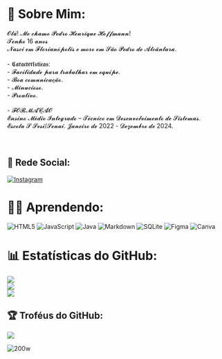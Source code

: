 # 👦 Sobre Mim:
𝓞𝓵𝓪́! 𝓜𝓮 𝓬𝓱𝓪𝓶𝓸 𝓟𝓮𝓭𝓻𝓸 𝓗𝓮𝓷𝓻𝓲𝓺𝓾𝓮 𝓗𝓸𝓯𝓯𝓶𝓪𝓷𝓷!<br>𝓣𝓮𝓷𝓱𝓸 16 𝓪𝓷𝓸𝓼<br>𝓝𝓪𝓼𝓬𝓲 𝓮𝓶 𝓕𝓵𝓸𝓻𝓲𝓪𝓷𝓸́𝓹𝓸𝓵𝓲𝓼 𝓮 𝓶𝓸𝓻𝓸 𝓮𝓶 𝓢𝓪̃𝓸 𝓟𝓮𝓭𝓻𝓸 𝓭𝓮 𝓐𝓵𝓬𝓪̂𝓷𝓽𝓪𝓻𝓪.<br><br> - 𝕮𝖆𝖗𝖆𝖈𝖙𝖊𝖗𝖎́𝖘𝖙𝖎𝖈𝖆𝖘:<br>     - 𝓕𝓪𝓬𝓲𝓵𝓲𝓭𝓪𝓭𝓮 𝓹𝓪𝓻𝓪 𝓽𝓻𝓪𝓫𝓪𝓵𝓱𝓪𝓻 𝓮𝓶 𝓮𝓺𝓾𝓲𝓹𝓮. <br>    - 𝓑𝓸𝓪 𝓬𝓸𝓶𝓾𝓷𝓲𝓬𝓪𝓬̧𝓪̃𝓸. <br>     - 𝓜𝓲𝓷𝓾𝓬𝓲𝓸𝓼𝓸. <br>     - 𝓟𝓻𝓸𝓪𝓽𝓲𝓿𝓸.<br><br>- 𝓕𝓞𝓡𝓜𝓐𝓒̧𝓐̃𝓞 <br>𝓔𝓷𝓼𝓲𝓷𝓸 𝓜𝓮́𝓭𝓲𝓸 𝓘𝓷𝓽𝓮𝓰𝓻𝓪𝓭𝓸 – 𝓣𝓮́𝓬𝓷𝓲𝓬𝓸 𝓮𝓶 𝓓𝓮𝓼𝓮𝓷𝓿𝓸𝓵𝓿𝓲𝓶𝓮𝓷𝓽𝓸 𝓭𝓮 𝓢𝓲𝓼𝓽𝓮𝓶𝓪𝓼.<br>𝓔𝓼𝓬𝓸𝓵𝓪 𝓢 𝓢𝓮𝓼𝓲/𝓢𝓮𝓷𝓪𝓲. 𝓙𝓪𝓷𝓮𝓲𝓻𝓸 𝓭𝓮 2022 - 𝓓𝓮𝔃𝓮𝓶𝓫𝓻𝓸 𝓭𝓮 2024.<br> <br><br>


## 🤳 Rede Social:
[![Instagram](https://img.shields.io/badge/Instagram-%23E4405F.svg?logo=Instagram&logoColor=white)](https://instagram.com/https://instagram.com/pedro_hhoffmann?igshid=OTk0YzhjMDVlZA==) 

# 👨‍💻 Aprendendo:
![HTML5](https://img.shields.io/badge/html5-%23E34F26.svg?style=for-the-badge&logo=html5&logoColor=white) ![JavaScript](https://img.shields.io/badge/javascript-%23323330.svg?style=for-the-badge&logo=javascript&logoColor=%23F7DF1E) ![Java](https://img.shields.io/badge/java-%23ED8B00.svg?style=for-the-badge&logo=java&logoColor=white) ![Markdown](https://img.shields.io/badge/markdown-%23000000.svg?style=for-the-badge&logo=markdown&logoColor=white) ![SQLite](https://img.shields.io/badge/sqlite-%2307405e.svg?style=for-the-badge&logo=sqlite&logoColor=white) 	![Figma](https://img.shields.io/badge/figma-%23F24E1E.svg?style=for-the-badge&logo=figma&logoColor=white) ![Canva](https://img.shields.io/badge/Canva-%2300C4CC.svg?style=for-the-badge&logo=Canva&logoColor=white)
# 📊 Estatísticas do GitHub:
![](https://github-readme-stats.vercel.app/api?username=PedroHoffmann22&theme=dark&hide_border=false&include_all_commits=true&count_private=true)<br/>
![](https://github-readme-streak-stats.herokuapp.com/?user=PedroHoffmann22&theme=dark&hide_border=false)<br/>
![](https://github-readme-stats.vercel.app/api/top-langs/?username=PedroHoffmann22&theme=dark&hide_border=false&include_all_commits=true&count_private=true&layout=compact)

## 🏆 Troféus do GitHub:
![](https://github-profile-trophy.vercel.app/?username=PedroHoffmann22&theme=tokyonight&no-frame=false&no-bg=false&margin-w=4)



<!-- Proudly created with GPRM ( https://gprm.itsvg.in ) -->
![200w](https://github.com/PedroHoffmann22/PedroHoffmann22/assets/131174786/e0dfd3cd-0153-4e36-ace8-15c3ed21b233)
